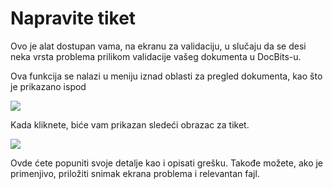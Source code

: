 # Napravite tiket

Ovo je alat dostupan vama, na ekranu za validaciju, u slučaju da se desi neka vrsta problema prilikom validacije vašeg dokumenta u DocBits-u.

Ova funkcija se nalazi u meniju iznad oblasti za pregled dokumenta, kao što je prikazano ispod

![](https://lh7-us.googleusercontent.com/wgH8UDoDmtxAwaFoO3NUQM9NIQyINnNenBFMe4b\_mKfnx7LrJA\_8dPbKLoTNvHhHNyznEyy2JDLzoOHW39n1GnTIoBIUgUTCvMVKMPGMYJrFTU6JnqFxjc67j-idDupjbGfMqEwoSgrBPt3mvor1Tds)

Kada kliknete, biće vam prikazan sledeći obrazac za tiket.

![](https://lh7-us.googleusercontent.com/DxlkEirrpbtGXs8R6gHD9MtaUqd5mY9L1ya1PdGIwZIHnuoj0wflDML6ZjYzrHxqXos-0uwhMAJI69\_zhO92dNWrwAmYpPwAe2C8sHvo0Tf8f8PG7SktBv4JiY6QfxxDNtO55S3xmQsze48ZophpDPc)

Ovde ćete popuniti svoje detalje kao i opisati grešku. Takođe možete, ako je primenjivo, priložiti snimak ekrana problema i relevantan fajl.
